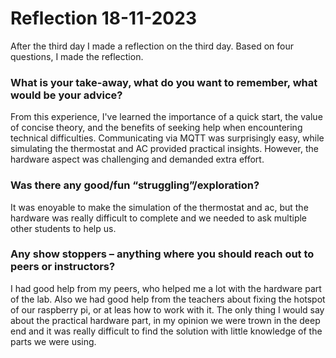 # Reflection 18-11-2023

After the third day I made a reflection on the third day. Based on four questions, I made the reflection.

### What is your take-away, what do you want to remember, what would be your advice?  

From this experience, I've learned the importance of a quick start, the value of concise theory, and the benefits of seeking help when encountering technical difficulties. Communicating via MQTT was surprisingly easy, while simulating the thermostat and AC provided practical insights. However, the hardware aspect was challenging and demanded extra effort.

        
### Was there any good/fun “struggling”/exploration?  

It was enoyable to make the simulation of the thermostat and ac, but the hardware was really difficult to complete and we needed to ask multiple other students to help us.  


### Any show stoppers – anything where you should reach out to peers or instructors?

I had good help from my peers, who helped me a lot with the hardware part of the lab. Also we had good help from the teachers about fixing the hotspot of our raspberry pi, or at leas how to work with it. The only thing I would say about the practical hardware part, in my opinion we were trown in the deep end and it was really difficult to find the solution with little knowledge of the parts we were using.
